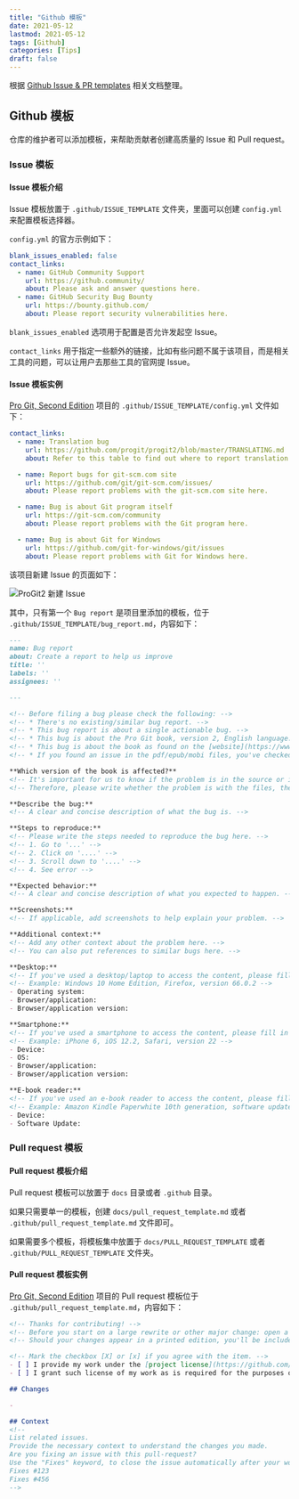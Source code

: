 ```yaml
---
title: "Github 模板"
date: 2021-05-12
lastmod: 2021-05-12
tags: [Github]
categories: [Tips]
draft: false
---
```


根据 [Github Issue & PR templates](https://docs.github.com/en/communities/using-templates-to-encourage-useful-issues-and-pull-requests) 相关文档整理。

<!--more-->

## Github 模板

仓库的维护者可以添加模板，来帮助贡献者创建高质量的 Issue 和 Pull request。

### Issue 模板

#### Issue 模板介绍

Issue 模板放置于 `.github/ISSUE_TEMPLATE` 文件夹，里面可以创建 `config.yml` 来配置模板选择器。

`config.yml` 的官方示例如下：

```yaml
blank_issues_enabled: false
contact_links:
  - name: GitHub Community Support
    url: https://github.community/
    about: Please ask and answer questions here.
  - name: GitHub Security Bug Bounty
    url: https://bounty.github.com/
    about: Please report security vulnerabilities here.
```

`blank_issues_enabled` 选项用于配置是否允许发起空 Issue。

`contact_links` 用于指定一些额外的链接，比如有些问题不属于该项目，而是相关工具的问题，可以让用户去那些工具的官网提 Issue。

#### Issue 模板实例

[Pro Git, Second Edition](https://github.com/progit/progit2) 项目的 `.github/ISSUE_TEMPLATE/config.yml` 文件如下：

```yaml
contact_links:
  - name: Translation bug
    url: https://github.com/progit/progit2/blob/master/TRANSLATING.md
    about: Refer to this table to find out where to report translation bugs.

  - name: Report bugs for git-scm.com site
    url: https://github.com/git/git-scm.com/issues/
    about: Please report problems with the git-scm.com site here.

  - name: Bug is about Git program itself
    url: https://git-scm.com/community
    about: Please report problems with the Git program here.

  - name: Bug is about Git for Windows
    url: https://github.com/git-for-windows/git/issues
    about: Please report problems with Git for Windows here.
```

该项目新建 Issue 的页面如下：

![ProGit2 新建 Issue](/images/tips/progit2-issue.png)

其中，只有第一个 `Bug report` 是项目里添加的模板，位于 `.github/ISSUE_TEMPLATE/bug_report.md`，内容如下：

```markdown
---
name: Bug report
about: Create a report to help us improve
title: ''
labels: ''
assignees: ''

---

<!-- Before filing a bug please check the following: -->
<!-- * There's no existing/similar bug report. -->
<!-- * This bug report is about a single actionable bug. -->
<!-- * This bug is about the Pro Git book, version 2, English language. -->
<!-- * This bug is about the book as found on the [website](https://www.git-scm.com/book/en/v2) or the pdf. -->
<!-- * If you found an issue in the pdf/epub/mobi files, you've checked if the problem is also present in the Pro Git book on the [website](https://www.git-scm.com/book/en/v2). -->

**Which version of the book is affected?**
<!-- It's important for us to know if the problem is in the source or in the tooling for the pdf/epub/mobi files. -->
<!-- Therefore, please write whether the problem is with the files, the online book, or both. -->

**Describe the bug:**
<!-- A clear and concise description of what the bug is. -->

**Steps to reproduce:**
<!-- Please write the steps needed to reproduce the bug here. -->
<!-- 1. Go to '...' -->
<!-- 2. Click on '....' -->
<!-- 3. Scroll down to '....' -->
<!-- 4. See error -->

**Expected behavior:**
<!-- A clear and concise description of what you expected to happen. -->

**Screenshots:**
<!-- If applicable, add screenshots to help explain your problem. -->

**Additional context:**
<!-- Add any other context about the problem here. -->
<!-- You can also put references to similar bugs here. -->

**Desktop:**
<!-- If you've used a desktop/laptop to access the content, please fill in this form. -->
<!-- Example: Windows 10 Home Edition, Firefox, version 66.0.2 -->
- Operating system:
- Browser/application:
- Browser/application version:

**Smartphone:**
<!-- If you've used a smartphone to access the content, please fill in this form. -->
<!-- Example: iPhone 6, iOS 12.2, Safari, version 22 -->
- Device:
- OS:
- Browser/application:
- Browser/application version:

**E-book reader:**
<!-- If you've used an e-book reader to access the content, please fill in this form. -->
<!-- Example: Amazon Kindle Paperwhite 10th generation, software update 5.11.1 -->
- Device:
- Software Update:
```

### Pull request 模板

#### Pull request 模板介绍

Pull request 模板可以放置于 `docs` 目录或者 `.github` 目录。

如果只需要单一的模板，创建 `docs/pull_request_template.md` 或者 `.github/pull_request_template.md` 文件即可。

如果需要多个模板，将模板集中放置于 `docs/PULL_REQUEST_TEMPLATE` 或者 `.github/PULL_REQUEST_TEMPLATE` 文件夹。

#### Pull request 模板实例

[Pro Git, Second Edition](https://github.com/progit/progit2) 项目的 Pull request 模板位于 `.github/pull_request_template.md`，内容如下：

```markdown
<!-- Thanks for contributing! -->
<!-- Before you start on a large rewrite or other major change: open a new issue first, to discuss the proposed changes. -->
<!-- Should your changes appear in a printed edition, you'll be included in the contributors list. -->

<!-- Mark the checkbox [X] or [x] if you agree with the item. -->
- [ ] I provide my work under the [project license](https://github.com/progit/progit2/blob/master/LICENSE.asc).
- [ ] I grant such license of my work as is required for the purposes of future print editions to [Ben Straub](https://github.com/ben) and [Scott Chacon](https://github.com/schacon).

## Changes

- 

## Context
<!--
List related issues.
Provide the necessary context to understand the changes you made.
Are you fixing an issue with this pull-request?
Use the "Fixes" keyword, to close the issue automatically after your work is merged.
Fixes #123
Fixes #456
-->
```

